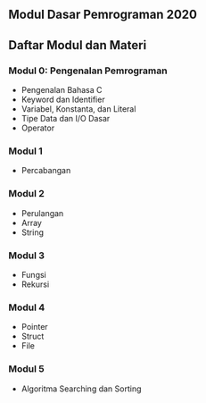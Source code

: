 ## Modul Dasar Pemrograman 2020

## Daftar Modul dan Materi

### Modul 0: Pengenalan Pemrograman
* Pengenalan Bahasa C
* Keyword dan Identifier
* Variabel, Konstanta, dan Literal
* Tipe Data dan I/O Dasar
* Operator
### Modul 1
* Percabangan
### Modul 2
* Perulangan
* Array
* String
### Modul 3
* Fungsi
* Rekursi
### Modul 4
* Pointer
* Struct
* File
### Modul 5
* Algoritma Searching dan Sorting